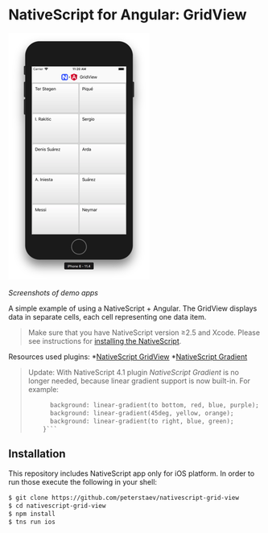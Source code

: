 # NativeScript for Angular: GridView

![img](app/App_Resources/ScreenShot.png)

*Screenshots of demo apps*

A simple example of using a NativeScript + Angular. The GridView displays data in separate cells, each cell representing one data item. 

> Make sure that you have NativeScript version ≥2.5 and Xcode. Please see instructions for [installing the NativeScript](https://github.com/Amaster-eu/Install-NativeScript).

Resources used plugins:
*[NativeScript GridView](https://github.com/PeterStaev/NativeScript-Grid-View)
*[NativeScript Gradient](https://github.com/EddyVerbruggen/nativescript-gradient)

> Update: With NativeScript 4.1 plugin *NativeScript Gradient* is no longer needed, because linear gradient support is now built-in. For example:
> ```GridLayout {
>     	background: linear-gradient(to bottom, red, blue, purple);
>     	background: linear-gradient(45deg, yellow, orange);
>     	background: linear-gradient(to right, blue, green);
>     }```

## Installation

This repository includes NativeScript app only for iOS platform. In order to run those execute the following in your shell:

```
$ git clone https://github.com/peterstaev/nativescript-grid-view
$ cd nativescript-grid-view
$ npm install
$ tns run ios
```


